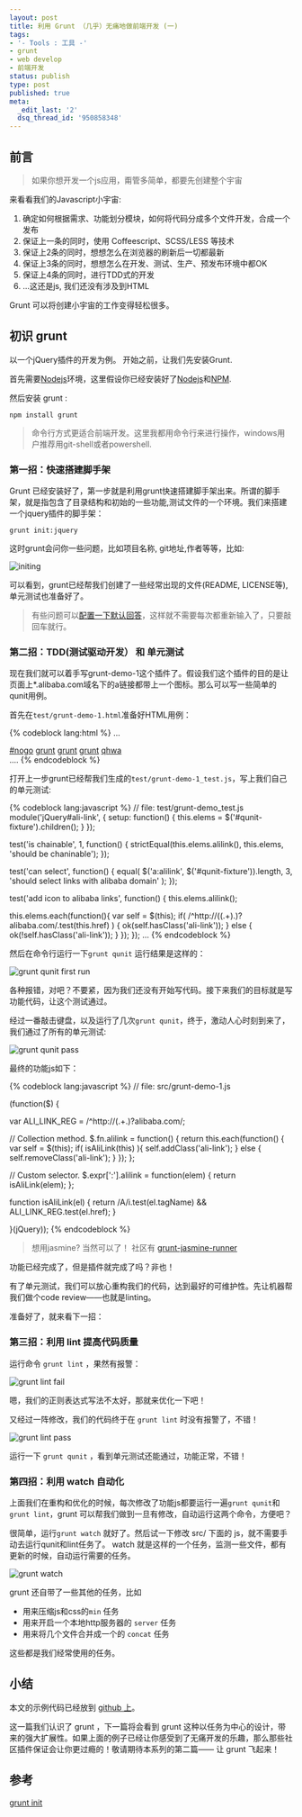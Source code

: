```yaml
---
layout: post
title: 利用 Grunt （几乎）无痛地做前端开发 (一)
tags:
- '- Tools : 工具 -'
- grunt
- web develop
- 前端开发
status: publish
type: post
published: true
meta:
  _edit_last: '2'
  dsq_thread_id: '950858348'
---
```

## 前言

> 如果你想开发一个js应用，甭管多简单，都要先创建整个宇宙

来看看我们的Javascript小宇宙:

1. 确定如何根据需求、功能划分模块，如何将代码分成多个文件开发，合成一个发布
2. 保证上一条的同时，使用 Coffeescript、SCSS/LESS 等技术
3. 保证上2条的同时，想想怎么在浏览器的刷新后一切都最新
4. 保证上3条的同时，想想怎么在开发、测试、生产、预发布环境中都OK
5. 保证上4条的同时，进行TDD式的开发
6. ...这还是js, 我们还没有涉及到HTML

Grunt 可以将创建小宇宙的工作变得轻松很多。

## 初识 grunt

以一个jQuery插件的开发为例。 开始之前，让我们先安装Grunt. 

首先需要[Nodejs](http://nodejs.org/)环境，这里假设你已经安装好了[Nodejs](http://nodejs.org/)和[NPM](https://npmjs.org/). 

然后安装 grunt :

    npm install grunt

> 命令行方式更适合前端开发。这里我都用命令行来进行操作，windows用户推荐用git-shell或者powershell. 


### 第一招：快速搭建脚手架

Grunt 已经安装好了，第一步就是利用grunt快速搭建脚手架出来。所谓的脚手架，就是指包含了目录结构和初始的一些功能,测试文件的一个环境。我们来搭建一个jquery插件的脚手架：

    grunt init:jquery

这时grunt会问你一些问题，比如项目名称, git地址,作者等等，比如:

![initing](http://img03.taobaocdn.com/tfscom/T1EwSRXyNhXXaCwpjX.png_620x10000.jpg)

可以看到，grunt已经帮我们创建了一些经常出现的文件(README, LICENSE等), 单元测试也准备好了。

> 有些问题可以[配置一下默认回答](https://github.com/gruntjs/grunt/blob/master/docs/task_init.md#specifying-default-prompt-answers)，这样就不需要每次都重新输入了，只要敲回车就行。

### 第二招：TDD(测试驱动开发） 和 单元测试

现在我们就可以着手写grunt-demo-1这个插件了。假设我们这个插件的目的是让页面上\*.alibaba.com域名下的a链接都带上一个图标。那么可以写一些简单的qunit用例。

首先在`test/grunt-demo-1.html`准备好HTML用例：

{% codeblock lang:html %}
...
<div id="qunit-fixture">
    <a href="#functional-link">#nogo</a>
    <a href="http://alibaba.com">grunt</a>
    <a href="http://china.alibaba.com">grunt</a>
    <a href="http://style.china.alibaba.com">grunt</a>
    <a href="http://q.pnq.cc">qhwa</a>
</div>
....
{% endcodeblock %}

打开上一步grunt已经帮我们生成的`test/grunt-demo-1_test.js`，写上我们自己的单元测试:


{% codeblock lang:javascript %}
// file: test/grunt-demo_test.js
module('jQuery#ali-link', {
  setup: function() {
    this.elems = $('#qunit-fixture').children();
  }
});

test('is chainable', 1, function() {
  strictEqual(this.elems.alilink(), this.elems, 'should be chaninable');
});

test('can select', function() {
  equal( $('a:alilink', $('#qunit-fixture')).length, 3, 
    'should select links with alibaba domain' 
  );
});

test('add icon to alibaba links', function() {
  this.elems.alilink();

  this.elems.each(function(){
    var self = $(this);
    if( /^http:\/\/((.+)\.)?alibaba\.com/.test(this.href) ) {
      ok(self.hasClass('ali-link'));
    } else {
      ok(!self.hasClass('ali-link'));
    }
  });
});
...
{% endcodeblock %}

然后在命令行运行一下`grunt qunit`
运行结果是这样的：

![grunt qunit first run](http://img03.taobaocdn.com/tfscom/T181NBFn4fXXaCwpjX.png)

各种报错，对吧？不要紧，因为我们还没有开始写代码。接下来我们的目标就是写功能代码，让这个测试通过。

经过一番敲击键盘，以及运行了几次`grunt qunit`，终于，激动人心时刻到来了，我们通过了所有的单元测试:

![grunt qunit pass](http://img01.taobaocdn.com/tfscom/T1p5RDFn4bXXaCwpjX.png_620x10000.jpg)

最终的功能js如下：


{% codeblock lang:javascript %}
// file: src/grunt-demo-1.js

(function($) {

  var ALI_LINK_REG = /^http:\/\/(.+\.)?alibaba\.com/;

  // Collection method.
  $.fn.alilink = function() {
    return this.each(function() {
      var self = $(this);
      if( isAliLink(this) ){
        self.addClass('ali-link');
      } else {
        self.removeClass('ali-link');
      }
    });
  };

  // Custom selector.
  $.expr[':'].alilink = function(elem) {
    return isAliLink(elem);
  };

  function isAliLink(el) {
    return /A/i.test(el.tagName) && ALI_LINK_REG.test(el.href);
  }

}(jQuery));
{% endcodeblock %}



> 想用jasmine? 当然可以了！ 社区有 [grunt-jasmine-runner](https://npmjs.org/package/grunt-jasmine-runner)

功能已经完成了，但是插件就完成了吗？非也！

有了单元测试，我们可以放心重构我们的代码，达到最好的可维护性。先让机器帮我们做个code review——也就是linting。

准备好了，就来看下一招：

### 第三招：利用 lint 提高代码质量

运行命令 `grunt lint` ，果然有报警：

![grunt lint fail](http://img03.taobaocdn.com/tfscom/T1qp8CFmXbXXaCwpjX.png_620x10000.jpg)

嗯，我们的正则表达式写法不太好，那就来优化一下吧！

又经过一阵修改，我们的代码终于在 `grunt lint` 时没有报警了，不错！

![grunt lint pass](http://img01.taobaocdn.com/tfscom/T1KuBqFhthXXaCwpjX.png_620x10000.jpg)

运行一下 `grunt qunit` ，看到单元测试还能通过，功能正常，不错！


### 第四招：利用 watch 自动化

上面我们在重构和优化的时候，每次修改了功能js都要运行一遍`grunt qunit`和`grunt lint`，grunt 可以帮我们做到一旦有修改，自动运行这两个命令，方便吧？

很简单，运行`grunt watch` 就好了。然后试一下修改 src/ 下面的 js，就不需要手动去运行qunit和lint任务了。
watch 就是这样的一个任务，监测一些文件，都有更新的时候，自动运行需要的任务。

![grunt watch](http://img03.taobaocdn.com/tfscom/T1bb4BFodfXXaCwpjX.png_620x10000.jpg)

grunt 还自带了一些其他的任务，比如

* 用来压缩js和css的`min` 任务
* 用来开启一个本地http服务器的 `server` 任务
* 用来将几个文件合并成一个的 `concat` 任务

这些都是我们经常使用的任务。

## 小结

本文的示例代码已经放到 [github 上](https://github.com/qhwa/grunt-demo)。

这一篇我们认识了 grunt ，下一篇将会看到 grunt 这种以任务为中心的设计，带来的强大扩展性。如果上面的例子已经让你感受到了无痛开发的乐趣，那么那些社区插件保证会让你更过瘾的！敬请期待本系列的第二篇—— 让 grunt 飞起来！

## 参考
[grunt init](https://github.com/gruntjs/grunt/blob/master/docs/task_init.md)
